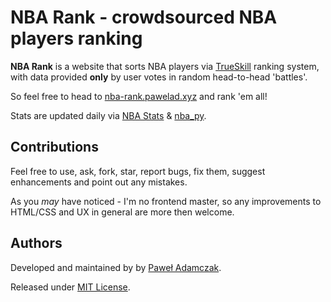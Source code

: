 # NBA Rank - crowdsourced NBA players ranking
**NBA Rank** is a website that sorts NBA players via [TrueSkill](http://research.microsoft.com/en-us/projects/trueskill/)
ranking system, with data provided **only** by user votes in random head-to-head 'battles'.

So feel free to head to [nba-rank.pawelad.xyz](https://nba-rank.pawelad.xyz/) and rank 'em all!

Stats are updated daily via [NBA Stats](http://stats.nba.com/) & [nba_py](https://github.com/seemethere/nba_py).

## Contributions
Feel free to use, ask, fork, star, report bugs, fix them,
suggest enhancements and point out any mistakes.

As you *may* have noticed - I'm no frontend master,
so any improvements to HTML/CSS and UX in general are more then welcome.

## Authors
Developed and maintained by by [Paweł Adamczak](https://github.com/pawelad).

Released under [MIT License](LICENSE).
